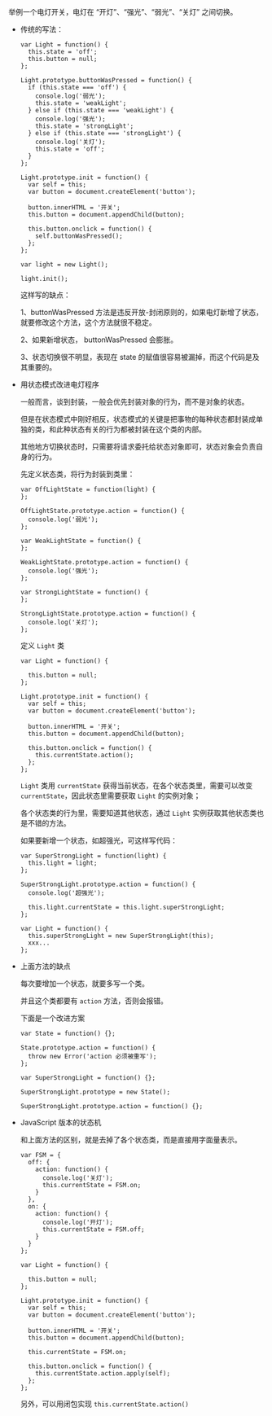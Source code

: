 举例一个电灯开关，电灯在 “开灯”、“强光”、“弱光”、“关灯” 之间切换。

+ 传统的写法：

  ```
  var Light = function() {
    this.state = 'off';
    this.button = null;
  };

  Light.prototype.buttonWasPressed = function() {
    if (this.state === 'off') {
      console.log('弱光');
      this.state = 'weakLight';
    } else if (this.state === 'weakLight') {
      console.log('强光');
      this.state = 'strongLight';
    } else if (this.state === 'strongLight') {
      console.log('关灯');
      this.state = 'off';
    }
  };

  Light.prototype.init = function() {
    var self = this;
    var button = document.createElement('button');

    button.innerHTML = '开关';
    this.button = document.appendChild(button);

    this.button.onclick = function() {
      self.buttonWasPressed();
    };
  };

  var light = new Light();

  light.init();
  ```

  这样写的缺点：

  1、buttonWasPressed 方法是违反开放-封闭原则的，如果电灯新增了状态，就要修改这个方法，这个方法就很不稳定。

  2、如果新增状态， buttonWasPressed 会膨胀。

  3、状态切换很不明显，表现在 state 的赋值很容易被漏掉，而这个代码是及其重要的。

+ 用状态模式改进电灯程序

  一般而言，谈到封装，一般会优先封装对象的行为，而不是对象的状态。

  但是在状态模式中刚好相反，状态模式的关键是把事物的每种状态都封装成单独的类，和此种状态有关的行为都被封装在这个类的内部。

  其他地方切换状态时，只需要将请求委托给状态对象即可，状态对象会负责自身的行为。

  先定义状态类，将行为封装到类里：

  ```
  var OffLightState = function(light) {
  };

  OffLightState.prototype.action = function() {
    console.log('弱光');
  };

  var WeakLightState = function() {
  };

  WeakLightState.prototype.action = function() {
    console.log('强光');
  };

  var StrongLightState = function() {
  };

  StrongLightState.prototype.action = function() {
    console.log('关灯');
  };
  ```

  定义 `Light` 类

  ```
  var Light = function() {
    
    this.button = null;
  };

  Light.prototype.init = function() {
    var self = this;
    var button = document.createElement('button');

    button.innerHTML = '开关';
    this.button = document.appendChild(button);

    this.button.onclick = function() {
      this.currentState.action();
    };
  };
  ```

  `Light` 类用 `currentState` 获得当前状态，在各个状态类里，需要可以改变 `currentState`，因此状态里需要获取 `Light` 的实例对象；

  各个状态类的行为里，需要知道其他状态，通过 `Light` 实例获取其他状态类也是不错的方法。

  如果要新增一个状态，如超强光，可这样写代码：

  ```
  var SuperStrongLight = function(light) {
    this.light = light;
  };

  SuperStrongLight.prototype.action = function() {
    console.log('超强光');

    this.light.currentState = this.light.superStrongLight;
  };
  ```

  ```
  var Light = function() {
    this.superStrongLight = new SuperStrongLight(this);
    xxx...
  };
  ```

+ 上面方法的缺点

  每次要增加一个状态，就要多写一个类。

  并且这个类都要有 `action` 方法，否则会报错。

  下面是一个改进方案

  ```
  var State = function() {};

  State.prototype.action = function() {
    throw new Error('action 必须被重写');
  };

  var SuperStrongLight = function() {};

  SuperStrongLight.prototype = new State();

  SuperStrongLight.prototype.action = function() {};
  ```

+ JavaScript 版本的状态机

  和上面方法的区别，就是去掉了各个状态类，而是直接用字面量表示。

  ```
  var FSM = {
    off: {
      action: function() {
        console.log('关灯');
        this.currentState = FSM.on;
      }
    },
    on: {
      action: function() {
        console.log('开灯');
        this.currentState = FSM.off;
      }
    }
  };

  var Light = function() {
    
    this.button = null;
  };

  Light.prototype.init = function() {
    var self = this;
    var button = document.createElement('button');

    button.innerHTML = '开关';
    this.button = document.appendChild(button);

    this.currentState = FSM.on;

    this.button.onclick = function() {
      this.currentState.action.apply(self);
    };
  };
  ```

  另外，可以用闭包实现 `this.currentState.action()`



